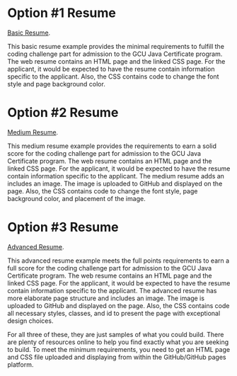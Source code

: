 # Option #1 Resume

[Basic Resume](https://gcu-java-program.github.io/index1.html).

This basic resume example provides the minimal requirements to fulfill the coding challenge part for admission to the GCU Java Certificate program.  The web resume contains an HTML page and the linked CSS page. For the applicant, it would be expected to have the resume contain information specific to the applicant.  Also, the CSS contains code to change the font style and page background color. 

# Option #2 Resume

[Medium Resume](https://gcu-java-program.github.io/index2.html).

This medium resume example provides the requirements to earn a solid score for the coding challenge part for admission to the GCU Java Certificate program.  The web resume contains an HTML page and the linked CSS page. For the applicant, it would be expected to have the resume contain information specific to the applicant. The medium resume adds an includes an image.  The image is uploaded to GitHub and displayed on the page. Also, the CSS contains code to change the font style, page background color, and placement of the image.

# Option #3 Resume

[Advanced Resume](https://gcu-java-program.github.io/index3.html).

This advanced resume example meets the full points requirements to earn a full score for the coding challenge part for admission to the GCU Java Certificate program.  The web resume contains an HTML page and the linked CSS page. For the applicant, it would be expected to have the resume contain information specific to the applicant. The advanced resume has more elaborate page structure and includes an image.  The image is uploaded to GitHub and displayed on the page. Also, the CSS contains code all necessary styles, classes, and id to present the page with exceptional design choices.

For all three of these, they are just samples of what you could build.  There are plenty of resources online to help you find exactly what you are seeking to build. To meet the minimum requirements, you need to get an HTML page and CSS file uploaded and displaying from within the GitHub/GitHub pages platform. 
